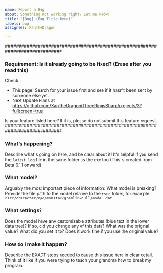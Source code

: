```yaml
---
name: Report a Bug
about: Something not working right? Let me know!
title: "[Bug] (Bug Title Here)"
labels: bug
assignees: XanTheDragon

---
```


#############################################################################
### Requirement: Is it already going to be fixed? (Erase after you read this) ###
Check ...
- This page! Search for your issue first and see if it hasn't been sent by someone else yet.
- Next Update Plans at https://github.com/XanTheDragon/ThreeRingsSharp/projects/3?fullscreen=true

Is your feature listed here? If it is, please do not submit this feature request.
#############################################################################


### What's happening?
Describe what's going on here, and be clear about it! It's helpful if you send the `latest.log` file in the same folder as the exe too (This is created from Beta 0.1.1 onward)

### What model?
Arguably the most important piece of information: What model is breaking? Provide the file path to the model relative to the `rsrc` folder, for example: `rsrc/character/npc/monster/gremlin/null/model.dat`

### What settings?
Does the model have any customizable attributes (blue text in the lower data tree)? If so, did you change any of this data? What was the original value? What did you set it to? Does it work fine if you use the original value?

### How do I make it happen?
Describe the EXACT steps needed to cause this issue here in clear detail. Think of it like if you were trying to teach your grandma how to break my program.
